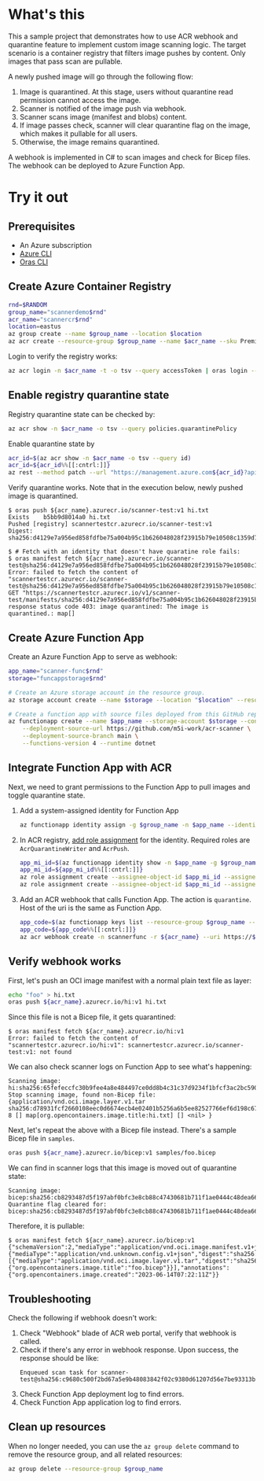# What's this

This a sample project that demonstrates how to use ACR webhook and quarantine feature to implement custom image scanning logic. The target scenario is a container registry that filters image pushes by content. Only images that pass scan are pullable.

A newly pushed image will go through the following flow:
1. Image is quarantined. At this stage, users without quarantine read permission cannot access the image.
1. Scanner is notified of the image push via webhook.
1. Scanner scans image (manifest and blobs) content. 
1. If image passes check, scanner will clear quarantine flag on the image, which makes it pullable for all users.
1. Otherwise, the image remains quarantined.

A webhook is implemented in C# to scan images and check for Bicep files. The webhook can be deployed to Azure Function App.


# Try it out

## Prerequisites

- An Azure subscription
- [Azure CLI](https://learn.microsoft.com/en-us/cli/azure/)
- [Oras CLI](https://oras.land/docs/cli/installation)

## Create Azure Container Registry

```bash
rnd=$RANDOM
group_name="scannerdemo$rnd"
acr_name="scannercr$rnd"
location=eastus
az group create --name $group_name --location $location
az acr create --resource-group $group_name --name $acr_name --sku Premium
```

Login to verify the registry works:

```bash
az acr login -n $acr_name -t -o tsv --query accessToken | oras login --password-stdin ${acr_name}.azurecr.io
```

## Enable registry quarantine state

Registry quarantine state can be checked by:

```bash
az acr show -n $acr_name -o tsv --query policies.quarantinePolicy
```

Enable quarantine state by

```bash
acr_id=$(az acr show -n $acr_name -o tsv --query id)
acr_id=${acr_id%%[[:cntrl:]]}
az rest --method patch --url "https://management.azure.com${acr_id}?api-version=2023-01-01-preview" --body '{"properties":{"policies":{"quarantinePolicy":{"status":"enabled"}}}}'
```

Verify quarantine works. Note that in the execution below, newly pushed image is quarantined.

```console
$ oras push ${acr_name}.azurecr.io/scanner-test:v1 hi.txt
Exists    b5bb9d8014a0 hi.txt
Pushed [registry] scannertestcr.azurecr.io/scanner-test:v1
Digest: sha256:d4129e7a956ed858fdfbe75a004b95c1b626048028f23915b79e10508c1359d7

$ # Fetch with an identity that doesn't have quaratine role fails:
$ oras manifest fetch ${acr_name}.azurecr.io/scanner-test@sha256:d4129e7a956ed858fdfbe75a004b95c1b626048028f23915b79e10508c1359d7
Error: failed to fetch the content of "scannertestcr.azurecr.io/scanner-test@sha256:d4129e7a956ed858fdfbe75a004b95c1b626048028f23915b79e10508c1359d7": GET "https://scannertestcr.azurecr.io/v1/scanner-test/manifests/sha256:d4129e7a956ed858fdfbe75a004b95c1b626048028f23915b79e10508c1359d7": response status code 403: image quarantined: The image is quarantined.: map[]
```

## Create Azure Function App

Create an Azure Function App to serve as webhook:

```bash
app_name="scanner-func$rnd"
storage="funcappstorage$rnd"

# Create an Azure storage account in the resource group.
az storage account create --name $storage --location "$location" --resource-group $group_name --sku "Standard_LRS"

# Create a function app with source files deployed from this GitHub repo.
az functionapp create --name $app_name --storage-account $storage --consumption-plan-location "$location" --resource-group $group_name \
    --deployment-source-url https://github.com/m5i-work/acr-scanner \
    --deployment-source-branch main \
    --functions-version 4 --runtime dotnet
```

## Integrate Function App with ACR

Next, we need to grant permissions to the Function App to pull images and toggle quarantine state.

1. Add a system-assigned identity for Function App

    ```bash
	az functionapp identity assign -g $group_name -n $app_name --identities [system]
    ```
   
1. In ACR registry, [add role assignment](https://learn.microsoft.com/en-us/azure/container-registry/container-registry-roles?tabs=azure-cli#assign-roles) for the identity. Required roles are `AcrQuarantineWriter` and `AcrPush`.

    ```bash
	app_mi_id=$(az functionapp identity show -n $app_name -g $group_name -o tsv --query principalId)
	app_mi_id=${app_mi_id%%[[:cntrl:]]}
	az role assignment create --assignee-object-id $app_mi_id --assignee-principal-type ServicePrincipal --role AcrQuarantineWriter --scope $acr_id
	az role assignment create --assignee-object-id $app_mi_id --assignee-principal-type ServicePrincipal --role AcrPush --scope $acr_id
    ```

1. Add an ACR webhook that calls Function App. The action is `quarantine`. Host of the uri is the same as Function App.

   ```bash
   app_code=$(az functionapp keys list --resource-group $group_name --name $app_name -o tsv --query "functionKeys.default")
   app_code=${app_code%%[[:cntrl:]]}
   az acr webhook create -n scannerfunc -r ${acr_name} --uri https://${app_name}.azurewebsites.net/api/webhook?code=${app_code} --actions quarantine
   ```

## Verify webhook works

First, let's push an OCI image manifest with a normal plain text file as layer:

```bash
echo "foo" > hi.txt
oras push ${acr_name}.azurecr.io/hi:v1 hi.txt
```

Since this file is not a Bicep file, it gets quarantined:

```console
$ oras manifest fetch ${acr_name}.azurecr.io/hi:v1
Error: failed to fetch the content of "scannertestcr.azurecr.io/hi:v1": scannertestcr.azurecr.io/scanner-test:v1: not found
```

We can also check scanner logs on Function App to see what's happening:

```log
Scanning image: hi:sha256:65fefeccfc30b9fee4a8e484497ce0dd8b4c31c37d9234f1bfcf3ac2bc59066a
Stop scanning image, found non-Bicep file: {application/vnd.oci.image.layer.v1.tar sha256:d78931fcf2660108eec0d6674ecb4e02401b5256a6b5ee82527766ef6d198c67 8 [] map[org.opencontainers.image.title:hi.txt] [] <nil> }
```

Next, let's repeat the above with a Bicep file instead. There's a sample Bicep file in `samples`.

```bash
oras push ${acr_name}.azurecr.io/bicep:v1 samples/foo.bicep
```

We can find in scanner logs that this image is moved out of quarantine state:

```log
Scanning image: bicep:sha256:cb8293487d5f197abf0bfc3e8cb88c47430681b711f1ae0444c48dea66470a8f
Quarantine flag cleared for: bicep:sha256:cb8293487d5f197abf0bfc3e8cb88c47430681b711f1ae0444c48dea66470a8f
```

Therefore, it is pullable:

```console
$ oras manifest fetch ${acr_name}.azurecr.io/bicep:v1
{"schemaVersion":2,"mediaType":"application/vnd.oci.image.manifest.v1+json","config":{"mediaType":"application/vnd.unknown.config.v1+json","digest":"sha256:44136fa355b3678a1146ad16f7e8649e94fb4fc21fe77e8310c060f61caaff8a","size":2},"layers":[{"mediaType":"application/vnd.oci.image.layer.v1.tar","digest":"sha256:bff6730639c5cce9a8d5550a709f444d90d746feedce59aec7b5d1072ff8ab2b","size":697,"annotations":{"org.opencontainers.image.title":"foo.bicep"}}],"annotations":{"org.opencontainers.image.created":"2023-06-14T07:22:11Z"}}
```

## Troubleshooting

Check the following if webhook doesn't work:
1. Check "Webhook" blade of ACR web portal, verify that webhook is called.
1. Check if there's any error in webhook response. Upon success, the response should be like:
   ```
   Enqueued scan task for scanner-test@sha256:c9680c500f2bd67a5e9b48083842f02c9380d61207d56e7be93313b889d41589
   ```
1. Check Function App deployment log to find errors.
1. Check Function App application log to find errors.


## Clean up resources

When no longer needed, you can use the `az group delete` command to remove the resource group, and all related resources:

```bash
az group delete --resource-group $group_name
```
